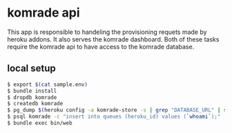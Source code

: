 # komrade api

This app is responsible to handeling the provisioning requets made by heroku addons. It also serves the komrade dashboard. Both of these tasks require the komrade api to have access to the komrade database.

## local setup

```bash
$ export $(cat sample.env)
$ bundle install
$ dropdb komrade
$ createdb komrade
$ pg_dump $(heroku config -a komrade-store -s | grep "DATABASE_URL" | sed 's/DATABASE_URL=//') -s --no-acl --no-owner | psql komrade
$ psql komrade -c "insert into queues (heroku_id) values (`whoami`);"
$ bundle exec bin/web
```
